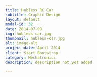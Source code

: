 ```yaml
---
title: Hubless RC Car
subtitle: Graphic Design
layout: default
modal-id: 32
date: 2014-07-09
img: hubless-car.jpg
thumbnail: hubless-car.jpg
alt: image-alt
project-date: April 2014
client: Start Bootstrap
category: Mechatronics
description: description not yet added

---
```

